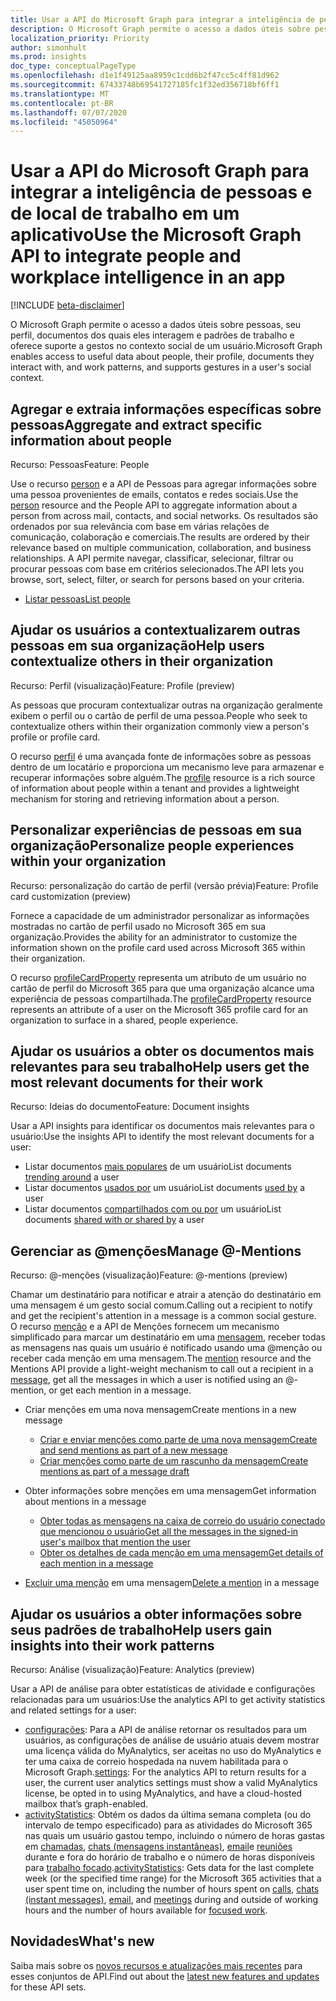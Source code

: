 ```yaml
---
title: Usar a API do Microsoft Graph para integrar a inteligência de pessoas e de local de trabalho em um aplicativo
description: O Microsoft Graph permite o acesso a dados úteis sobre pessoas, seu perfil, documentos dos quais eles interagem e padrões de trabalho e oferece suporte a gestos no contexto social de um usuário.
localization_priority: Priority
author: simonhult
ms.prod: insights
doc_type: conceptualPageType
ms.openlocfilehash: d1e1f49125aa8959c1cdd6b2f47cc5c4ff81d962
ms.sourcegitcommit: 67433748b69541727185fc1f32ed356718bf6ff1
ms.translationtype: MT
ms.contentlocale: pt-BR
ms.lasthandoff: 07/07/2020
ms.locfileid: "45050964"
---
```

# <a name="use-the-microsoft-graph-api-to-integrate-people-and-workplace-intelligence-in-an-app"></a><span data-ttu-id="15087-103">Usar a API do Microsoft Graph para integrar a inteligência de pessoas e de local de trabalho em um aplicativo</span><span class="sxs-lookup"><span data-stu-id="15087-103">Use the Microsoft Graph API to integrate people and workplace intelligence in an app</span></span>

[!INCLUDE [beta-disclaimer](../../includes/beta-disclaimer.md)]

<span data-ttu-id="15087-104">O Microsoft Graph permite o acesso a dados úteis sobre pessoas, seu perfil, documentos dos quais eles interagem e padrões de trabalho e oferece suporte a gestos no contexto social de um usuário.</span><span class="sxs-lookup"><span data-stu-id="15087-104">Microsoft Graph enables access to useful data about people, their profile, documents they interact with, and work patterns, and supports gestures in a user's social context.</span></span>

## <a name="aggregate-and-extract-specific-information-about-people"></a><span data-ttu-id="15087-105">Agregar e extraia informações específicas sobre pessoas</span><span class="sxs-lookup"><span data-stu-id="15087-105">Aggregate and extract specific information about people</span></span>

<span data-ttu-id="15087-106">Recurso: Pessoas</span><span class="sxs-lookup"><span data-stu-id="15087-106">Feature: People</span></span>

<span data-ttu-id="15087-107">Use o recurso [person](../resources/person.md) e a API de Pessoas para agregar informações sobre uma pessoa provenientes de emails, contatos e redes sociais.</span><span class="sxs-lookup"><span data-stu-id="15087-107">Use the [person](../resources/person.md) resource and the People API to aggregate information about a person from across mail, contacts, and social networks.</span></span> <span data-ttu-id="15087-108">Os resultados são ordenados por sua relevância com base em várias relações de comunicação, colaboração e comerciais.</span><span class="sxs-lookup"><span data-stu-id="15087-108">The results are ordered by their relevance based on multiple communication, collaboration, and business relationships.</span></span> <span data-ttu-id="15087-109">A API permite navegar, classificar, selecionar, filtrar ou procurar pessoas com base em critérios selecionados.</span><span class="sxs-lookup"><span data-stu-id="15087-109">The API lets you browse, sort, select, filter, or search for persons based on your criteria.</span></span>

- [<span data-ttu-id="15087-110">Listar pessoas</span><span class="sxs-lookup"><span data-stu-id="15087-110">List people</span></span>](../api/user-list-people.md)

## <a name="help-users-contextualize-others-in-their-organization"></a><span data-ttu-id="15087-111">Ajudar os usuários a contextualizarem outras pessoas em sua organização</span><span class="sxs-lookup"><span data-stu-id="15087-111">Help users contextualize others in their organization</span></span>

<span data-ttu-id="15087-112">Recurso: Perfil (visualização)</span><span class="sxs-lookup"><span data-stu-id="15087-112">Feature: Profile (preview)</span></span>

<span data-ttu-id="15087-113">As pessoas que procuram contextualizar outras na organização geralmente exibem o perfil ou o cartão de perfil de uma pessoa.</span><span class="sxs-lookup"><span data-stu-id="15087-113">People who seek to contextualize others within their organization commonly view a person's profile or profile card.</span></span> 

<span data-ttu-id="15087-114">O recurso [perfil](../resources/profile.md) é uma avançada fonte de informações sobre as pessoas dentro de um locatário e proporciona um mecanismo leve para armazenar e recuperar informações sobre alguém.</span><span class="sxs-lookup"><span data-stu-id="15087-114">The [profile](../resources/profile.md) resource is a rich source of information about people within a tenant and provides a lightweight mechanism for storing and retrieving information about a person.</span></span> 

## <a name="personalize-people-experiences-within-your-organization"></a><span data-ttu-id="15087-115">Personalizar experiências de pessoas em sua organização</span><span class="sxs-lookup"><span data-stu-id="15087-115">Personalize people experiences within your organization</span></span>

<span data-ttu-id="15087-116">Recurso: personalização do cartão de perfil (versão prévia)</span><span class="sxs-lookup"><span data-stu-id="15087-116">Feature: Profile card customization (preview)</span></span>

<span data-ttu-id="15087-117">Fornece a capacidade de um administrador personalizar as informações mostradas no cartão de perfil usado no Microsoft 365 em sua organização.</span><span class="sxs-lookup"><span data-stu-id="15087-117">Provides the ability for an administrator to customize the information shown on the profile card used across Microsoft 365 within their organization.</span></span>

<span data-ttu-id="15087-118">O recurso [profileCardProperty](../resources/profileCardProperty.md) representa um atributo de um usuário no cartão de perfil do Microsoft 365 para que uma organização alcance uma experiência de pessoas compartilhada.</span><span class="sxs-lookup"><span data-stu-id="15087-118">The [profileCardProperty](../resources/profileCardProperty.md) resource represents an attribute of a user on the Microsoft 365 profile card for an organization to surface in a shared, people experience.</span></span>

## <a name="help-users-get-the-most-relevant-documents-for-their-work"></a><span data-ttu-id="15087-119">Ajudar os usuários a obter os documentos mais relevantes para seu trabalho</span><span class="sxs-lookup"><span data-stu-id="15087-119">Help users get the most relevant documents for their work</span></span>

<span data-ttu-id="15087-120">Recurso: Ideias do documento</span><span class="sxs-lookup"><span data-stu-id="15087-120">Feature: Document insights</span></span>

<span data-ttu-id="15087-121">Usar a API insights para identificar os documentos mais relevantes para o usuário:</span><span class="sxs-lookup"><span data-stu-id="15087-121">Use the insights API to identify the most relevant documents for a user:</span></span>

- <span data-ttu-id="15087-122">Listar documentos [mais populares](../api/insights-list-trending.md) de um usuário</span><span class="sxs-lookup"><span data-stu-id="15087-122">List documents [trending around](../api/insights-list-trending.md) a user</span></span>
- <span data-ttu-id="15087-123">Listar documentos [usados por](../api/insights-list-used.md) um usuário</span><span class="sxs-lookup"><span data-stu-id="15087-123">List documents [used by](../api/insights-list-used.md) a user</span></span>
- <span data-ttu-id="15087-124">Listar documentos [compartilhados com ou por](../api/insights-list-shared.md) um usuário</span><span class="sxs-lookup"><span data-stu-id="15087-124">List documents [shared with or shared by](../api/insights-list-shared.md) a user</span></span>

## <a name="manage--mentions"></a><span data-ttu-id="15087-125">Gerenciar as @menções</span><span class="sxs-lookup"><span data-stu-id="15087-125">Manage @-Mentions</span></span>

<span data-ttu-id="15087-126">Recurso: @-menções (visualização)</span><span class="sxs-lookup"><span data-stu-id="15087-126">Feature: @-mentions (preview)</span></span>

<span data-ttu-id="15087-127">Chamar um destinatário para notificar e atrair a atenção do destinatário em uma mensagem é um gesto social comum.</span><span class="sxs-lookup"><span data-stu-id="15087-127">Calling out a recipient to notify and get the recipient's attention in a message is a common social gesture.</span></span>
<span data-ttu-id="15087-128">O recurso [menção](../resources/mention.md) e a API de Menções fornecem um mecanismo simplificado para marcar um destinatário em uma [mensagem](../resources/message.md), receber todas as mensagens nas quais um usuário é notificado usando uma @menção ou receber cada menção em uma mensagem.</span><span class="sxs-lookup"><span data-stu-id="15087-128">The [mention](../resources/mention.md) resource and the Mentions API provide a light-weight mechanism to call out a recipient in a [message](../resources/message.md), get all the messages in which a user is notified using an @-mention, or get each mention in a message.</span></span>

<!--
Include the next sentence when supporting events.

**Mention** is also supported by [Event](../resources/event.md).

-->

- <span data-ttu-id="15087-129">Criar menções em uma nova mensagem</span><span class="sxs-lookup"><span data-stu-id="15087-129">Create mentions in a new message</span></span>

  - [<span data-ttu-id="15087-130">Criar e enviar menções como parte de uma nova mensagem</span><span class="sxs-lookup"><span data-stu-id="15087-130">Create and send mentions as part of a new message</span></span>](../api/user-sendmail.md#request-2)
  - [<span data-ttu-id="15087-131">Criar menções como parte de um rascunho da mensagem</span><span class="sxs-lookup"><span data-stu-id="15087-131">Create mentions as part of a message draft</span></span>](../api/user-post-messages.md#request-2)

- <span data-ttu-id="15087-132">Obter informações sobre menções em uma mensagem</span><span class="sxs-lookup"><span data-stu-id="15087-132">Get information about mentions in a message</span></span>

  - [<span data-ttu-id="15087-133">Obter todas as mensagens na caixa de correio do usuário conectado que mencionou o usuário</span><span class="sxs-lookup"><span data-stu-id="15087-133">Get all the messages in the signed-in user's mailbox that mention the user</span></span>](../api/user-list-messages.md#request-2)
  - [<span data-ttu-id="15087-134">Obter os detalhes de cada menção em uma mensagem</span><span class="sxs-lookup"><span data-stu-id="15087-134">Get details of each mention in a message</span></span>](../api/message-get.md#request-2)

- <span data-ttu-id="15087-135">[Excluir uma menção](../api/message-delete.md#request-2) em uma mensagem</span><span class="sxs-lookup"><span data-stu-id="15087-135">[Delete a mention](../api/message-delete.md#request-2) in a message</span></span>


## <a name="help-users-gain-insights-into-their-work-patterns"></a><span data-ttu-id="15087-136">Ajudar os usuários a obter informações sobre seus padrões de trabalho</span><span class="sxs-lookup"><span data-stu-id="15087-136">Help users gain insights into their work patterns</span></span>

<span data-ttu-id="15087-137">Recurso: Análise (visualização)</span><span class="sxs-lookup"><span data-stu-id="15087-137">Feature: Analytics (preview)</span></span>

<span data-ttu-id="15087-138">Usar a API de análise para obter estatísticas de atividade e configurações relacionadas para um usuários:</span><span class="sxs-lookup"><span data-stu-id="15087-138">Use the analytics API to get activity statistics and related settings for a user:</span></span>

- <span data-ttu-id="15087-139">[configurações](../resources/settings.md): Para a API de análise retornar os resultados para um usuários, as configurações de análise de usuário atuais devem mostrar uma licença válida do MyAnalytics, ser aceitas no uso do MyAnalytics e ter uma caixa de correio hospedada na nuvem habilitada para o Microsoft Graph.</span><span class="sxs-lookup"><span data-stu-id="15087-139">[settings](../resources/settings.md): For the analytics API to return results for a user, the current user analytics settings must show a valid MyAnalytics license, be opted in to using MyAnalytics, and have a cloud-hosted mailbox that’s graph-enabled.</span></span>
- <span data-ttu-id="15087-140">[activityStatistics](../resources/activitystatistics.md): Obtém os dados da última semana completa (ou do intervalo de tempo especificado) para as atividades do Microsoft 365 nas quais um usuário gastou tempo, incluindo o número de horas gastas em [chamadas](callactivitystatistics.md), [chats (mensagens instantâneas)](chatactivitystatistics.md), [email](emailactivitystatistics.md)e [reuniões](meetingactivitystatistics.md) durante e fora do horário de trabalho e o número de horas disponíveis para [trabalho focado](focusactivitystatistics.md).</span><span class="sxs-lookup"><span data-stu-id="15087-140">[activityStatistics](../resources/activitystatistics.md): Gets data for the last complete week (or the specified time range) for the Microsoft 365 activities that a user spent time on, including the number of hours spent on [calls](callactivitystatistics.md), [chats (instant messages)](chatactivitystatistics.md), [email](emailactivitystatistics.md), and [meetings](meetingactivitystatistics.md) during and outside of working hours and the number of hours available for [focused work](focusactivitystatistics.md).</span></span>

## <a name="whats-new"></a><span data-ttu-id="15087-141">Novidades</span><span class="sxs-lookup"><span data-stu-id="15087-141">What's new</span></span>
<span data-ttu-id="15087-142">Saiba mais sobre os [novos recursos e atualizações mais recentes](/graph/whats-new-overview) para esses conjuntos de API.</span><span class="sxs-lookup"><span data-stu-id="15087-142">Find out about the [latest new features and updates](/graph/whats-new-overview) for these API sets.</span></span>